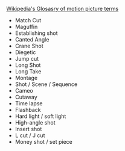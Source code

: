 
[Wikipedia's Glosasry of motion picture terms](https://en.wikipedia.org/wiki/Glossary_of_motion_picture_terms)

- Match Cut 
- Maguffin 
- Establishing shot 
- Canted Angle 
- Crane Shot 
- Diegetic 
- Jump cut 
- Long Shot 
- Long Take 
- Montage 
- Shot / Scene / Sequence 
- Cameo 
- Cutaway 
- Time lapse 
- Flashback 
- Hard light / soft light 
- High-angle shot 
- Insert shot 
- L cut / J cut 
- Money shot / set piece 
